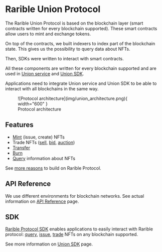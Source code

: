 # Rarible Union Protocol

The Rarible Union Protocol is based on the blockchain layer (smart contracts written for every blockchain supported). These smart contracts allow users to mint and exchange tokens.

On top of the contracts, we built indexers to index part of the blockchain state. This gives us the possibility to query data about NFTs.

Then, SDKs were written to interact with smart contracts.

All these components are written for every blockchain supported and are used in [Union service](https://github.com/rarible/union-service) and [Union SDK](https://github.com/rarible/sdk).

Applications need to integrate Union service and Union SDK to be able to interact with all blockchains in the same way.

<figure markdown>
![Protocol architecture](img/union_architecture.png){ width="600" }
  <figcaption>Protocol architecture</figcaption>
</figure>

## Features

* [Mint](https://github.com/rarible/sdk#mint) (issue, create) NFTs
* Trade NFTs ([sell](https://github.com/rarible/sdk#sell), [bid](https://github.com/rarible/sdk#bid), [auction](https://github.com/rarible/sdk#auction))
* [Transfer](https://github.com/rarible/sdk#transfer)
* [Burn](https://github.com/rarible/sdk#burn)
* [Query](https://github.com/rarible/sdk#querying) information about NFTs

See [more reasons](reasons.md) to build on Rarible Protocol.

## API Reference

We use different environments for blockchain networks. See actual information on [API Reference](api-reference.md) page.

## SDK

[Rarible Protocol SDK](https://github.com/rarible/sdk) enables applications to easily interact with Rarible protocol: [query](https://github.com/rarible/sdk#querying), [issue](https://github.com/rarible/sdk#mint), [trade](https://github.com/rarible/sdk#sell) NFTs on any blockchain supported.

See more information on [Union SDK](union-sdk.md) page.
